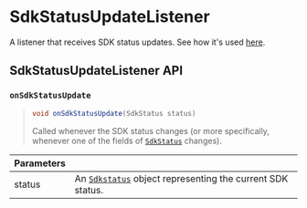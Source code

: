 # SdkStatusUpdateListener

A listener that receives SDK status updates. See how it's used [here](../../getting-started/react-native-quick-start/6.-sdk-status-updates.md).

## SdkStatusUpdateListener API

### `onSdkStatusUpdate`

> ```java
> void onSdkStatusUpdate(SdkStatus status)
> ```
>
> Called whenever the SDK status changes (or more specifically, whenever one of the fields of [`SdkStatus`](sdkstatus/) changes).

| Parameters |                                                                          |
| ---------- | ------------------------------------------------------------------------ |
| status     | An [`Sdkstatus`](sdkstatus/) object representing the current SDK status. |

